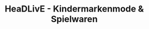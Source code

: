 ---
title: "HeaDLivE - Kindermarkenmode  & Spielwaren"
url: /malschwitz/headlive-kindermarkenmode-und-spielwaren/
shop: Spielzeug
---